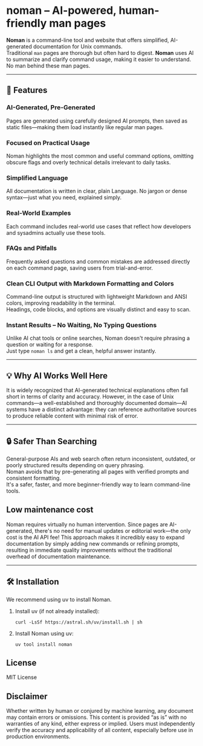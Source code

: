 # noman – AI-powered, human-friendly man pages

**Noman** is a command-line tool and website that offers simplified, AI-generated documentation for Unix commands.  
Traditional `man` pages are thorough but often hard to digest. **Noman** uses AI to summarize and clarify command usage, making it easier to understand. No man behind these man pages.

---

## 🚀 Features

### AI-Generated, Pre-Generated  
Pages are generated using carefully designed AI prompts, then saved as static files—making them load instantly like regular man pages.

### Focused on Practical Usage  
Noman highlights the most common and useful command options, omitting obscure flags and overly technical details irrelevant to daily tasks.

### Simplified Language  
All documentation is written in clear, plain Language. No jargon or dense syntax—just what you need, explained simply.

### Real-World Examples  
Each command includes real-world use cases that reflect how developers and sysadmins actually use these tools.

### FAQs and Pitfalls  
Frequently asked questions and common mistakes are addressed directly on each command page, saving users from trial-and-error.

### Clean CLI Output with Markdown Formatting and Colors  
Command-line output is structured with lightweight Markdown and ANSI colors, improving readability in the terminal.  
Headings, code blocks, and options are visually distinct and easy to scan.

### Instant Results – No Waiting, No Typing Questions  
Unlike AI chat tools or online searches, Noman doesn't require phrasing a question or waiting for a response.  
Just type `noman ls` and get a clean, helpful answer instantly.

---

## 💡 Why AI Works Well Here

It is widely recognized that AI-generated technical explanations often fall short in terms of clarity and accuracy. However, in the case of Unix commands—a well-established and thoroughly documented domain—AI systems have a distinct advantage: they can reference authoritative sources to produce reliable content with minimal risk of error.

---

## 🔒 Safer Than Searching

General-purpose AIs and web search often return inconsistent, outdated, or poorly structured results depending on query phrasing.  
Noman avoids that by pre-generating all pages with verified prompts and consistent formatting.  
It's a safer, faster, and more beginner-friendly way to learn command-line tools.

## Low maintenance cost

Noman requires virtually no human intervention. Since pages are AI-generated, there's no need for manual updates or editorial work—the only cost is the AI API fee! This approach makes it incredibly easy to expand documentation by simply adding new commands or refining prompts, resulting in immediate quality improvements without the traditional overhead of documentation maintenance.

---

## 🛠 Installation

We recommend using uv to install Noman.

1. Install uv (if not already installed):

   ```console
   curl -LsSf https://astral.sh/uv/install.sh | sh
   ```
2. Install Noman using uv:

   ```console
   uv tool install noman
   ```

## License

MIT License

## Disclaimer

Whether written by human or conjured by machine learning, any document may contain errors or omissions. This content is provided “as is” with no warranties of any kind, either express or implied. Users must independently verify the accuracy and applicability of all content, especially before use in production environments.
